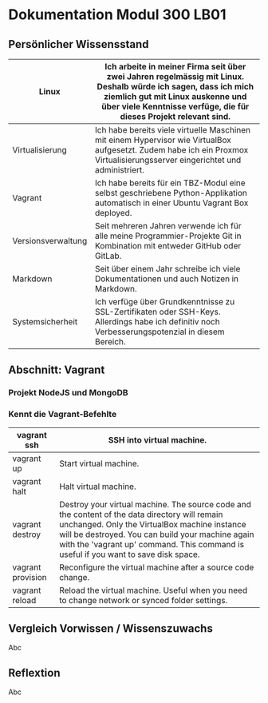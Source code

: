 # Dokumentation Modul 300 LB01

## Persönlicher Wissensstand

| Linux              | Ich arbeite in meiner Firma seit über zwei Jahren regelmässig mit Linux. Deshalb würde ich sagen, dass ich mich ziemlich gut mit Linux auskenne und über viele Kenntnisse verfüge, die für dieses Projekt relevant sind. |
| ------------------ | ------------------------------------------------------------------------------------------------------------------------------------------------------------------------------------------------------------------------ |
| Virtualisierung    | Ich habe bereits viele virtuelle Maschinen mit einem Hypervisor wie VirtualBox aufgesetzt. Zudem habe ich ein Proxmox Virtualisierungsserver eingerichtet und administriert.                                             |
| Vagrant            | Ich habe bereits für ein TBZ-Modul eine selbst geschriebene Python-Applikation automatisch in einer Ubuntu Vagrant Box deployed.                                                                                         |
| Versionsverwaltung | Seit mehreren Jahren verwende ich für alle meine Programmier-Projekte Git in Kombination mit entweder GitHub oder GitLab.                                                                                                |
| Markdown           | Seit über einem Jahr schreibe ich viele Dokumentationen und auch Notizen in Markdown.                                                                                                                                    |
| Systemsicherheit   | Ich verfüge über Grundkenntnisse zu SSL-Zertifikaten oder SSH-Keys. Allerdings habe ich definitiv noch Verbesserungspotenzial in diesem Bereich.                                                                         |

## Abschnitt: Vagrant

### Projekt NodeJS und MongoDB

### Kennt die Vagrant-Befehlte

| vagrant ssh       | SSH into virtual machine.                                                                                                                                                                                                                                                                 |
| ----------------- | ----------------------------------------------------------------------------------------------------------------------------------------------------------------------------------------------------------------------------------------------------------------------------------------- |
| vagrant up        | Start virtual machine.                                                                                                                                                                                                                                                                    |
| vagrant halt      | Halt virtual machine.                                                                                                                                                                                                                                                                     |
| vagrant destroy   | Destroy your virtual machine. The source code and the content of the data directory will remain unchanged. Only the VirtualBox machine instance will be destroyed. You can build your machine again with the 'vagrant up' command. This command is useful if you want to save disk space. |
| vagrant provision | Reconfigure the virtual machine after a source code change.                                                                                                                                                                                                                               |
| vagrant reload    | Reload the virtual machine. Useful when you need to change network or synced folder settings.                                                                                                                                                                                             |

## Vergleich Vorwissen / Wissenszuwachs

Abc

## Reflextion

Abc
